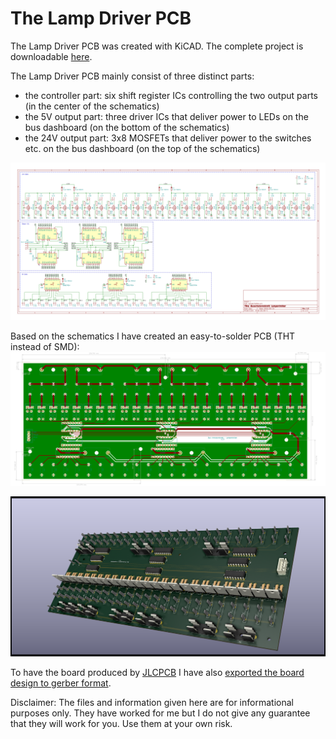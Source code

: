 # The Lamp Driver PCB

The Lamp Driver PCB was created with KiCAD. The complete project is downloadable [here](files/lampdriver-kicad.zip).

The Lamp Driver PCB mainly consist of three distinct parts:
- the controller part: six shift register ICs controlling the two output parts (in the center of the schematics)
- the 5V output part: three driver ICs that deliver power to LEDs on the bus dashboard (on the bottom of the schematics)
- the 24V output part: 3x8 MOSFETs that deliver power to the switches etc. on the bus dashboard (on the top of the schematics)

![the schematics](images/LampDriverSchematics.png)

Based on the schematics I have created an easy-to-solder PCB (THT instead of SMD):
![the pcb](images/LampDriverBoard.svg)


![the rendered pcb](images/LampDriverPCB.png)

To have the board produced by [JLCPCB](https://jlcpcb.com/) I have also [exported the board design to gerber format](files/LampDriverPCB_gerber.zip).

Disclaimer: The files and information given here are for informational purposes only. They have worked for me but I do not give any guarantee that they will work for you. Use them at your own risk.
